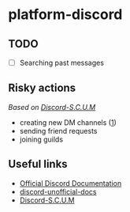 # platform-discord

## TODO
- [ ] Searching past messages

## Risky actions
*Based on [Discord-S.C.U.M](https://github.com/Merubokkusu/Discord-S.C.U.M/issues/66#issue-876713938)*
- creating new DM channels ([1](https://github.com/Merubokkusu/Discord-S.C.U.M/issues/41))
- sending friend requests
- joining guilds

## Useful links
- [Official Discord Documentation](https://discord.com/developers/docs/)
- [discord-unofficial-docs](https://luna.gitlab.io/discord-unofficial-docs/)
- [Discord-S.C.U.M](https://github.com/Merubokkusu/Discord-S.C.U.M)
